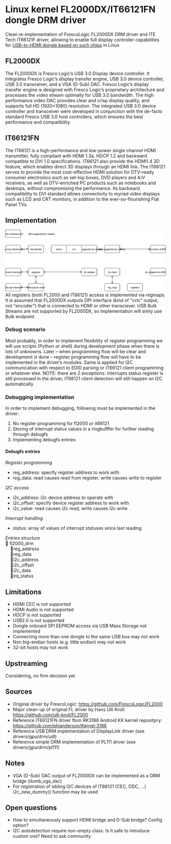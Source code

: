 # Linux kernel FL2000DX/IT66121FN dongle DRM driver

Clean re-implementation of FrescoLogic FL2000DX DRM driver and ITE Tech IT66121F driver, allowing to enable full display controller capabilities for [USB-to-HDMI dongle based on such chips](https://www.aliexpress.com/item/HD-1080P-USB-3-0-To-HDMI-External-Video-Graphic-Card-Multi-Display-Cable-Adapter-Converter/32808836824.html?spm=a2g0s.9042311.0.0.4a9f4c4dow19O6) in Linux

## FL2000DX
The FL2000DX is Fresco Logic’s USB 3.0 Display device controller. It integrates Fresco Logic’s display transfer engine, USB 3.0 device controller, USB 3.0 transceiver, and a VGA (D-Sub) DAC. Fresco Logic’s display transfer engine is designed with Fresco Logic’s proprietary architecture and processes the video stream optimally for USB 3.0 bandwidth. The high performance video DAC provides clear and crisp display quality, and supports full HD (1920×1080) resolution. The integrated USB 3.0 device controller and transceiver were developed in conjunction with the de-facto standard Fresco USB 3.0 host controllers, which ensures the best performance and compatibility.

## IT66121FN
The IT66121 is a high-performance and low-power single channel HDMI transmitter, fully compliant with HDMI 1.3a, HDCP 1.2 and backward compatible to DVI 1.0 specifications. IT66121 also provide the HDMI1.4 3D feature, which enables direct 3D displays through an HDMI link. The IT66121 serves to provide the most cost-effective HDMI solution for DTV-ready consumer electronics such as set-top boxes, DVD players and A/V receivers, as well as DTV-enriched PC products such as notebooks and desktops, without compromising the performance. Its backward compatibility to DVI standard allows connectivity to myriad video displays such as LCD and CRT monitors, in addition to the ever-so-flourishing Flat Panel TVs.

## Implementation
![Diagram](fl2000.svg)
All registers (both FL2000 and IT66121) access is implemented via regmaps. It is assumed that FL2000DX outputs DPI interface (kind of "crtc" output, not "encoder") that is connected to HDMI or other transciever. USB Bulk Streams are not supported by FL2000DX, so implementation will simly use Bulk endpoint.

### Debug scenario
Most probably, in order to implement flexibility of register programming we will use scripts (Python or shell) during development phase when there is lots of unknowns. Later – when programming flow will be clear and development is done – register programming flow will have to be implemented in the driver’s modules. Same is applied for I2C communication with respect to EDID parsing or IT66121 client programming or whatever else.
NOTE: there are 2 exceptions: interrupts status register is still processed in the driver, IT66121 client detection will still happen on I2C automatically

### Debugging implementation
In order to implement debugging, following must be implemented in the driver:
1. No register programming for fl2000 or it66121
1. Storing of interrupt status values in a ringbufffer for further reading through debugfs
1. Implementing debugfs entries
#### Debugfs entries
*Register programming*
- reg_address: specify register address to work with
- reg_data: read causes read from register, write causes write to register

*I2C access*
- i2c_address: i2c device address to operate with
- i2c_offset: specify device register address to work with
- i2c_value: read causes i2c read, write causes i2c write

*Interrupt handling*
- status: array of values of interrupt statuses since last reading

*Entries structure*<br>
:open_file_folder: fl2000_drm<br>
&nbsp;&nbsp;&nbsp;&nbsp;:page_facing_up:reg_address<br>
&nbsp;&nbsp;&nbsp;&nbsp;:page_facing_up:reg_data<br>
&nbsp;&nbsp;&nbsp;&nbsp;:page_facing_up:i2c_address<br>
&nbsp;&nbsp;&nbsp;&nbsp;:page_facing_up:i2c_offset<br>
&nbsp;&nbsp;&nbsp;&nbsp;:page_facing_up:i2c_data<br>
&nbsp;&nbsp;&nbsp;&nbsp;:page_facing_up:irq_status<br>

## Limitations
 * HDMI CEC is not supported
 * HDMI Audio is not supported
 * HDCP is not supported
 * USB2.0 is not supported
 * Dongle onboard SPI EEPROM access via USB Mass Storage not implemented
 * Connecting more than one dongle to the same USB bus may not work
 * Non big-endian hosts (e.g. little endian) may not work
 * 32-bit hosts may not work

## Upstreaming
Considering, no firm decision yet

## Sources
 * Original driver by FrescoLogic: https://github.com/FrescoLogic/FL2000
 * Major clean-up of original FL driver by Hans Ulli Kroll: https://github.com/ulli-kroll/FL2000
 * Reference IT66121FN driver ftom RK3188 Android KK kernel repositpry: https://github.com/phjanderson/Kernel-3188
 * Reference USB DRM implementation of DisplayLink driver (see drivers/gpu/drm/udl)
 * Reference simple DRM implementation of PL111 driver (see drivers/gpu/drm/pl111)

## Notes
 * VGA (D-Sub) DAC output of FL2000DX can be implemented as a DRM bridge (dumb_vga_dac)
 * For registration of sibling I2C devices of IT66121 (CEC, DDC, ...) i2c\_new\_dummy() function may be used

## Open questions
 * How to simultaneously support HDMI bridge and D-Sub bridge? Config option?
 * I2C autodetection require non-empty class. Is it safe to introduce custom one? Need to ask community
